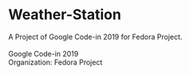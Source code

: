 # Weather-Station
A Project of Google Code-in 2019 for Fedora Project.
<br />
<br />
Google Code-in 2019
<br />
Organization: Fedora Project
